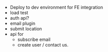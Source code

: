- Deploy to dev environment for FE integration
- load test
- auth api?
- email plugin
- submit location
- api for 
    - subscribe email
    - create user / contact us.